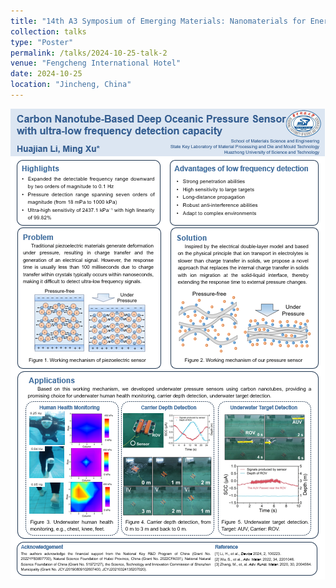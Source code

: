 ```yaml
---
title: "14th A3 Symposium of Emerging Materials: Nanomaterials for Energy and Electronics"
collection: talks
type: "Poster"
permalink: /talks/2024-10-25-talk-2
venue: "Fengcheng International Hotel"
date: 2024-10-25
location: "Jincheng, China"
---
```


<img src='/images/poster-2.png'>

